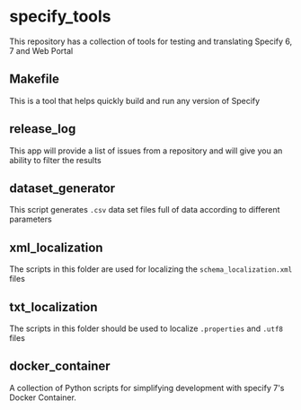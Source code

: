 # specify_tools
This repository has a collection of tools for testing and translating Specify 6, 7 and Web Portal

## Makefile
This is a tool that helps quickly build and run any version of Specify

## release_log
This app will provide a list of issues from a repository and will give you an ability to filter the results

## dataset_generator
This script generates `.csv` data set files full of data according to different parameters

## xml_localization
The scripts in this folder are used for localizing the `schema_localization.xml` files

## txt_localization
The scripts in this folder should be used to localize `.properties` and `.utf8` files

## docker_container
A collection of Python scripts for simplifying development with specify 7's Docker Container.